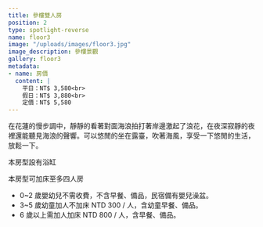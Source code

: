 ```yaml
---
title: 參樓雙人房
position: 2
type: spotlight-reverse
name: floor3
image: "/uploads/images/floor3.jpg"
image_description: 參樓景觀
gallery: floor3
metadata:
- name: 房價
  content: |
    平日：NT$ 3,580<br>
    假日：NT$ 3,880<br>
    定價：NT$ 5,580
---
```


在花蓮的慢步調中，靜靜的看著對面海浪拍打著岸邊激起了浪花，在夜深寂靜的夜裡還能聽見海浪的聲響。可以悠閒的坐在露臺，吹著海風，享受一下悠閒的生活，放鬆一下。

本房型設有浴缸

本房型可加床至多四人房

* 0~2 歲嬰幼兒不需收費，不含早餐、備品，民宿備有嬰兒澡盆。
* 3~5 歲幼童加人不加床 NTD 300 / 人，含幼童早餐、備品。
* 6 歲以上需加人加床 NTD 800 / 人，含早餐、備品。
